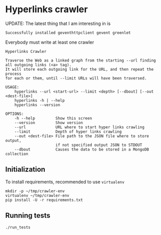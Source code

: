 # Hyperlinks crawler

UPDATE: The latest thing that I am interesting in is 

    Successfully installed geventhttpclient gevent greenlet



Everybody must write at least one crawler

```
Hyperlinks Crawler

Traverse the Web as a linked graph from the starting --url finding
all outgoing links (<a> tag).
It will store each outgoing link for the URL, and then repeat the process
for each or them, until --limit URLs will have been traversed.

USAGE:
    hyperlinks --url <start-url> --limit <depth> [--dbout] [--out <dest-file>]
    hyperlinks -h | --help
    hyperlinks --version

OPTIONS:
    -h --help         Show this screen
    --version         Show version
    --url             URL where to start hyper links crawling
    --limit           Depth of hyper links crawling
    --out <dest-file> File path to the JSON file where to store output,
                      if not specified output JSON to STDOUT
    --dbout           Causes the data to be stored in a MongoDB collection
```

## Initialization

To install requirements, recommended to use `virtualenv`

    mkdir -p ~/tmp/crawler-env
    virtualenv ~/tmp/crawler-env
    pip install -U -r requirements.txt

## Running tests

    ./run_tests


